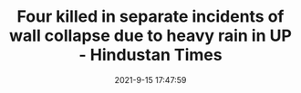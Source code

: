 ---
"title": "Four killed in separate incidents of wall collapse due to heavy rain in UP - Hindustan Times"
"date": "2021-9-15 17:47:59"
"feed_name": "GOOGLENEWSCONSTRUCTION"
"feed_website": "https://news.google.com/search?q=construction%2Bincident&hl=en-US&gl=US&ceid=US:en"
"feed_rss": "https://news.google.com/rss/search?q=construction%2Bincident&hl=en-US&gl=US&ceid=US:en"
"link": "https://www.hindustantimes.com/cities/lucknow-news/four-killed-in-separate-incidents-of-wall-collapse-due-to-heavy-rain-in-up-101631728080014.html"
"file": "_posts/2021-1-1-2e14bc838d14a8a874851464634057f2bac960b0.md"
"accident": "1"
"drilling": "0"
"dead": "4"
"injured": "0"
---